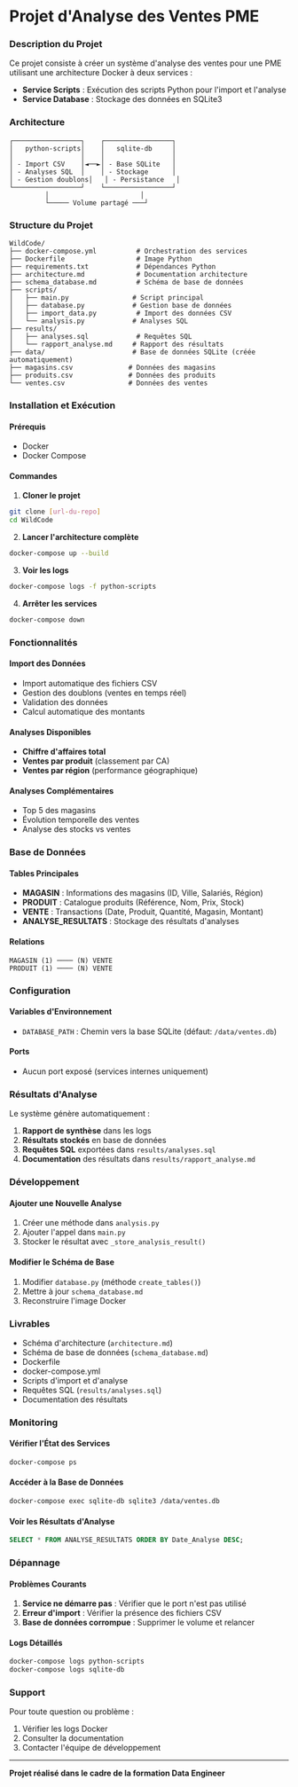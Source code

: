 # Projet d'Analyse des Ventes PME

### Description du Projet

Ce projet consiste à créer un système d'analyse des ventes pour une PME utilisant une architecture Docker à deux services :
- **Service Scripts** : Exécution des scripts Python pour l'import et l'analyse
- **Service Database** : Stockage des données en SQLite3

### Architecture

```
┌─────────────────┐    ┌─────────────────┐
│   python-scripts│    │   sqlite-db     │
│                 │    │                 │
│ - Import CSV    │◄──►│ - Base SQLite   │
│ - Analyses SQL  │    │ - Stockage      │
│ - Gestion doublons│   │ - Persistance   │
└─────────────────┘    └─────────────────┘
         │                       │
         └───── Volume partagé ───┘
```

### Structure du Projet

```
WildCode/
├── docker-compose.yml          # Orchestration des services
├── Dockerfile                  # Image Python
├── requirements.txt            # Dépendances Python
├── architecture.md             # Documentation architecture
├── schema_database.md          # Schéma de base de données
├── scripts/
│   ├── main.py                # Script principal
│   ├── database.py            # Gestion base de données
│   ├── import_data.py          # Import des données CSV
│   └── analysis.py            # Analyses SQL
├── results/
│   ├── analyses.sql            # Requêtes SQL
│   └── rapport_analyse.md     # Rapport des résultats
├── data/                      # Base de données SQLite (créée automatiquement)
├── magasins.csv              # Données des magasins
├── produits.csv              # Données des produits
└── ventes.csv                # Données des ventes
```

### Installation et Exécution

#### Prérequis
- Docker
- Docker Compose

#### Commandes

1. **Cloner le projet**
```bash
git clone [url-du-repo]
cd WildCode
```

2. **Lancer l'architecture complète**
```bash
docker-compose up --build
```

3. **Voir les logs**
```bash
docker-compose logs -f python-scripts
```

4. **Arrêter les services**
```bash
docker-compose down
```

### Fonctionnalités

#### Import des Données
- Import automatique des fichiers CSV
- Gestion des doublons (ventes en temps réel)
- Validation des données
- Calcul automatique des montants

#### Analyses Disponibles
- **Chiffre d'affaires total**
- **Ventes par produit** (classement par CA)
- **Ventes par région** (performance géographique)

#### Analyses Complémentaires
- Top 5 des magasins
- Évolution temporelle des ventes
- Analyse des stocks vs ventes

### Base de Données

#### Tables Principales
- **MAGASIN** : Informations des magasins (ID, Ville, Salariés, Région)
- **PRODUIT** : Catalogue produits (Référence, Nom, Prix, Stock)
- **VENTE** : Transactions (Date, Produit, Quantité, Magasin, Montant)
- **ANALYSE_RESULTATS** : Stockage des résultats d'analyses

#### Relations
```
MAGASIN (1) ──── (N) VENTE
PRODUIT (1) ──── (N) VENTE
```

### Configuration

#### Variables d'Environnement
- `DATABASE_PATH` : Chemin vers la base SQLite (défaut: `/data/ventes.db`)

#### Ports
- Aucun port exposé (services internes uniquement)

### Résultats d'Analyse

Le système génère automatiquement :
1. **Rapport de synthèse** dans les logs
2. **Résultats stockés** en base de données
3. **Requêtes SQL** exportées dans `results/analyses.sql`
4. **Documentation** des résultats dans `results/rapport_analyse.md`

### Développement

#### Ajouter une Nouvelle Analyse
1. Créer une méthode dans `analysis.py`
2. Ajouter l'appel dans `main.py`
3. Stocker le résultat avec `_store_analysis_result()`

#### Modifier le Schéma de Base
1. Modifier `database.py` (méthode `create_tables()`)
2. Mettre à jour `schema_database.md`
3. Reconstruire l'image Docker

### Livrables

- Schéma d'architecture (`architecture.md`)
- Schéma de base de données (`schema_database.md`)
- Dockerfile
- docker-compose.yml
- Scripts d'import et d'analyse
- Requêtes SQL (`results/analyses.sql`)
- Documentation des résultats

### Monitoring

#### Vérifier l'État des Services
```bash
docker-compose ps
```

#### Accéder à la Base de Données
```bash
docker-compose exec sqlite-db sqlite3 /data/ventes.db
```

#### Voir les Résultats d'Analyse
```sql
SELECT * FROM ANALYSE_RESULTATS ORDER BY Date_Analyse DESC;
```

### Dépannage

#### Problèmes Courants
1. **Service ne démarre pas** : Vérifier que le port n'est pas utilisé
2. **Erreur d'import** : Vérifier la présence des fichiers CSV
3. **Base de données corrompue** : Supprimer le volume et relancer

#### Logs Détaillés
```bash
docker-compose logs python-scripts
docker-compose logs sqlite-db
```

### Support

Pour toute question ou problème :
1. Vérifier les logs Docker
2. Consulter la documentation
3. Contacter l'équipe de développement

---

**Projet réalisé dans le cadre de la formation Data Engineer**
